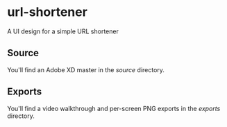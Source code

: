 # url-shortener
A UI design for a simple URL shortener

## Source
You'll find an Adobe XD master in the _source_ directory.

## Exports
You'll find a video walkthrough and per-screen PNG exports in the _exports_ directory.
